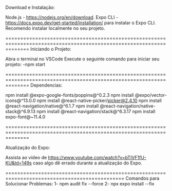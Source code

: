 ﻿Download e Instalação:

Node.js - https://nodejs.org/en/download.
Expo CLI - https://docs.expo.dev/get-started/installation/ para instalar o Expo CLI. Recomendo instalar localmente no seu projeto.

====================================================================================================================
Iniciando o Projeto: 

Abra o terminal no VSCode
Execute o seguinte comando para iniciar seu projeto:
-npm start

====================================================================================================================
Dependencias:

npm install @expo-google-fonts/poppins@^0.2.3
npm install @expo/vector-icons@^13.0.0
npm install @react-native-picker/picker@2.4.10
npm install @react-navigation/native@^6.1.7
npm install @react-navigation/native-stack@^6.9.13
npm install @react-navigation/stack@^6.3.17
npm install expo-font@~11.4.0

====================================================================================================================



Atualização do Expo:

Assista ao vídeo de https://www.youtube.com/watch?v=bTIVF1fU-KU&td=149s caso algo dê errado durante a atualização do Expo.

==============================================================================================
Comandos para Solucionar Problemas:
1- npm audit fix --force
2- npx expo install --fix


